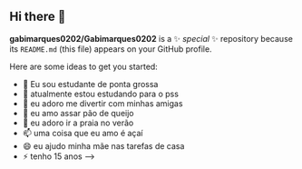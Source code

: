 ## Hi there 👋


**gabimarques0202/Gabimarques0202** is a ✨ _special_ ✨ repository because its `README.md` (this file) appears on your GitHub profile.

Here are some ideas to get you started:

- 🔭 Eu sou estudante de ponta grossa
- 🌱 atualmente estou estudando para o pss
- 👯 eu adoro me divertir com minhas amigas
- 🤔 eu amo assar pão de queijo
- 💬 eu adoro ir a praia no verão 
- 📫 uma coisa que eu amo é açaí 
- 😄 eu ajudo minha mãe nas tarefas de casa
- ⚡ tenho 15 anos
-->
